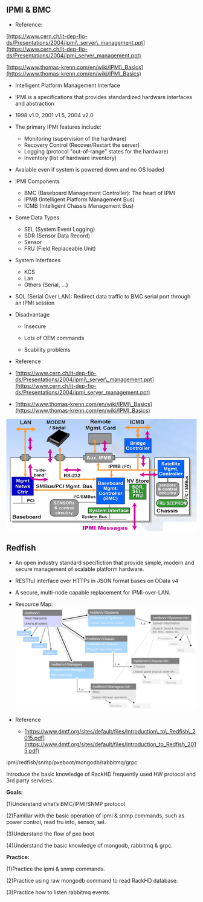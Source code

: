 ## IPMI & BMC

* Reference: 

[https://www.cern.ch/it-dep-fio-ds/Presentations/2004/ipmi\_server\_management.ppt](https://www.cern.ch/it-dep-fio-ds/Presentations/2004/ipmi_server_management.ppt)

[https://www.thomas-krenn.com/en/wiki/IPMI\_Basics](https://www.thomas-krenn.com/en/wiki/IPMI_Basics)

* Intelligent Platform Management Interface
* IPMI is a specifications that provides standardized hardware interfaces and abstraction

* 1998 v1.0, 2001 v1.5, 2004 v2.0

* The primary IPMI features include:

  * Monitoring \(supervision of the hardware\)
  * Recovery Control \(Recover/Restart the server\)
  * Logging \(protocol "out-of-range" states for the hardware\)
  * Inventory \(list of hardware inventory\)

* Avaiable even if system is powered down and no OS loaded

* IPMI Components

  * BMC \(Baseboard Management Controller\): The heart of IPMI
  * IPMB \(Intelligent Platform Management Bus\)
  * ICMB \(Intelligent Chassis Management Bus\)

* Some Data Types

  * SEL \(System Event Logging\)
  * SDR \(Sensor Data Record\)
  * Sensor
  * FRU \(Field Replaceable Unit\)

* System Interfaces

  * KCS
  * Lan
  * Others \(Serial, ...\)

* SOL \(Serial Over LAN\): Redirect data traffic to BMC serial port through an IPMI session

* Disadvantage

  * Insecure

  * Lots of OEM commands

  * Scability problems

* Reference

* [https://www.cern.ch/it-dep-fio-ds/Presentations/2004/ipmi\_server\_management.ppt](https://www.cern.ch/it-dep-fio-ds/Presentations/2004/ipmi_server_management.ppt)
* [https://www.thomas-krenn.com/en/wiki/IPMI\_Basics](https://www.thomas-krenn.com/en/wiki/IPMI_Basics)

![](/assets/ipmi-architecture.png)

## Redfish

* An open industry standard specifiction that provide simple, modern and secure management of scalable platform hardware.
* RESTful interface over HTTPs in JSON format bases on OData v4
* A secure, multi-node capable replacement for IPMI-over-LAN.
* Resource Map:![](/assets/redfish-resource-map.png)

* Reference
  * [https://www.dmtf.org/sites/default/files/Introduction\_to\_Redfish\_2015.pdf](https://www.dmtf.org/sites/default/files/Introduction_to_Redfish_2015.pdf)

ipmi/redfish/snmp/pxeboot/mongodb/rabbitmq/grpc

Introduce the basic knowledge of RackHD frequently used HW protocol and 3rd party services.

**Goals:**

\(1\)Understand what’s BMC/IPMI/SNMP protocol

\(2\)Familiar with the basic operation of ipmi & snmp commands, such as power control, read fru info, sensor, sel.

\(3\)Understand the flow of pxe boot

\(4\)Understand the basic knowledge of mongodb, rabbitmq & grpc.

**Practice:**

\(1\)Practice the ipmi & snmp commands.

\(2\)Practice using raw mongodb command to read RackHD database.

\(3\)Practice how to listen rabbitmq events.

